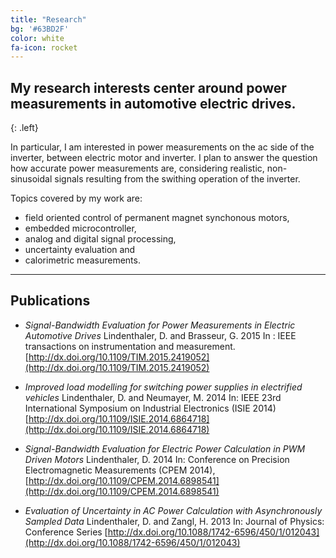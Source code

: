 ```yaml
---
title: "Research"
bg: '#63BD2F'
color: white
fa-icon: rocket
---
```


## My research interests center around power measurements in automotive electric drives.
{: .left}

In particular, I am interested in power measurements on the ac side of the inverter, between electric motor and inverter.
I plan to answer the question how accurate power measurements are, considering realistic, non-sinusoidal signals resulting from the swithing operation of the inverter.

Topics covered by my work are: 

- field oriented control of permanent magnet synchonous motors, 
- embedded microcontroller, 
- analog and digital signal processing, 
- uncertainty evaluation and 
- calorimetric measurements.

-------------------------

## Publications

- *Signal-Bandwidth Evaluation for Power Measurements in Electric Automotive Drives*
Lindenthaler, D. and  Brasseur, G. 2015 In : IEEE transactions on instrumentation and measurement.
[http://dx.doi.org/10.1109/TIM.2015.2419052](http://dx.doi.org/10.1109/TIM.2015.2419052)

- *Improved load modelling for switching power supplies in electrified vehicles*
Lindenthaler, D. and Neumayer, M. 2014 In: IEEE 23rd International Symposium on Industrial Electronics (ISIE 2014) 
[http://dx.doi.org/10.1109/ISIE.2014.6864718](http://dx.doi.org/10.1109/ISIE.2014.6864718)

- *Signal-Bandwidth Evaluation for Electric Power Calculation in PWM Driven Motors*
Lindenthaler, D. 2014 In: Conference on Precision Electromagnetic Measurements (CPEM 2014),
[http://dx.doi.org/10.1109/CPEM.2014.6898541](http://dx.doi.org/10.1109/CPEM.2014.6898541)

- *Evaluation of Uncertainty in AC Power Calculation with Asynchronously Sampled Data*
Lindenthaler, D. and Zangl, H. 2013 In: Journal of Physics: Conference Series
[http://dx.doi.org/10.1088/1742-6596/450/1/012043](http://dx.doi.org/10.1088/1742-6596/450/1/012043)


